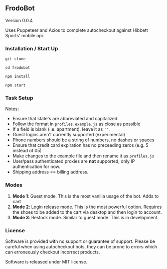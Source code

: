 ## FrodoBot

Version 0.0.4

Uses Puppeteer and Axios to complete autocheckout against Hibbett Sports' mobile api.


### Installation / Start Up

`git clone`

`cd frodobot`

`npm install`

`npm start`


### Task Setup

Notes:

* Ensure that state's are abbreviated and capitalized
* Follow the format in  `profiles.example.js` as close as possible
* If a field is blank (i.e. apartment), leave it as `''`.
* Guest logins aren't currently supported (experimental)
* Phone numbers should be a string of numbers, no dashes or spaces
* Ensure that credit card expiration has no preceeding zeros (e.g. 5 instead of 05)
* Make changes to the example file and then rename it as `profiles.js`
* User/pass authenticated proxies are **not** supported, only IP authentication for now.
* Shipping address == billing address.

### Modes

1) **Mode 1**: Guest mode. This is the most vanilla usage of the bot. Adds to cart
2) **Mode 2**: Login release mode. This is the most powerful option. Requires the shoes to be added to the cart via desktop and then login to account.
3) **Mode 3**: Restock mode. Similar to guest mode. This is in development.

### License

Software is provided with no support or guarantee of support. 
Please be careful when using autocheckout bots, they can be prone to errors which can
erroneously checkout incorrect products.

Software is released under MIT license.